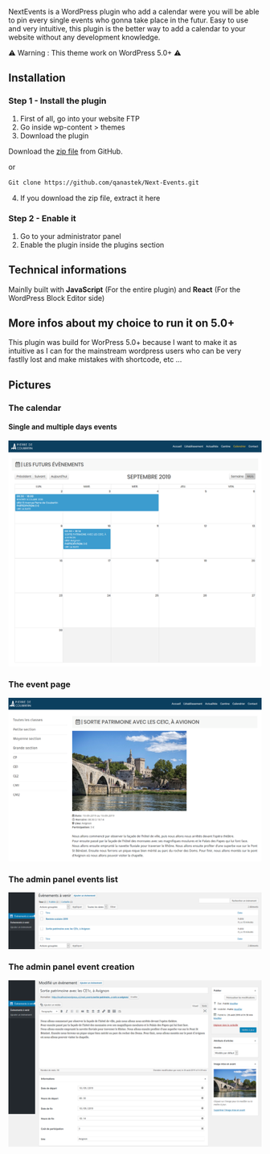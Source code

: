 NextEvents is a WordPress plugin who add a calendar were you will be able to pin every single events who gonna take place in the futur.
Easy to use and very intuitive, this plugin is the better way to add a calendar to your website without any development knowledge.

⚠️ Warning : This theme work on WordPress 5.0+ ⚠️

## Installation

### Step 1 - Install the plugin

1) First of all, go into your website FTP
2) Go inside wp-content > themes
3) Download the plugin

Download the [zip file](https://github.com/qanastek/Next-Events/archive/master.zip) from GitHub.

or

```bash
Git clone https://github.com/qanastek/Next-Events.git
```

4) If you download the zip file, extract it here

### Step 2 - Enable it

1) Go to your administrator panel
2) Enable the plugin inside the plugins section

## Technical informations

Mainlly built with **JavaScript** (For the entire plugin) and **React** (For the WordPress Block Editor side)

## More infos about my choice to run it on 5.0+

This plugin was build for WorPress 5.0+ because I want to make it as intuitive as I can for the mainstream wordpress users who can be very fastlly lost and make mistakes with shortcode, etc ...

## Pictures

### The calendar

#### Single and multiple days events

![The calendar](demo_pictures/userFrontEnd.png)

### The event page
![The event page](demo_pictures/userFrontEnd2.png)

### The admin panel events list

![Admin panel list](demo_pictures/adminFrontEnd1.png)

### The admin panel event creation

![Admin panel creation](demo_pictures/adminFrontEnd2.png)
